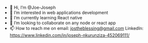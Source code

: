 - 👋 Hi, I’m @Joe-Joseph
- 👀 I’m interested in web applications development
- 🌱 I’m currently learning React native
- 💞️ I’m looking to collaborate on any node or react app
- 📫 How to reach me on email: jostheblessing@gmail.com LinkedIn: https://www.linkedin.com/in/joseph-nkurunziza-452069111/

<!---
Joe-Joseph/Joe-Joseph is a ✨ special ✨ repository because its `README.md` (this file) appears on your GitHub profile.
You can click the Preview link to take a look at your changes.
--->
